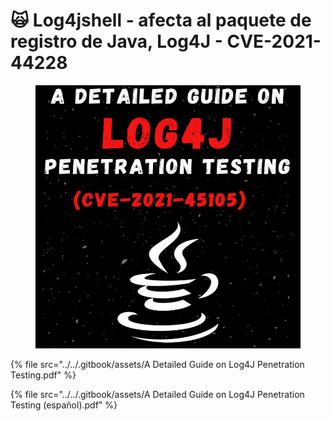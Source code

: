 # 🙀 Log4jshell -  afecta al paquete de registro de Java, Log4J - CVE-2021-44228



<figure><img src="../../.gitbook/assets/A-Detailed-Guide-on-Log4J-Penetration-Testing-pdf.png" alt=""><figcaption></figcaption></figure>



{% file src="../../.gitbook/assets/A Detailed Guide on Log4J Penetration Testing.pdf" %}



{% file src="../../.gitbook/assets/A Detailed Guide on Log4J Penetration Testing (español).pdf" %}
